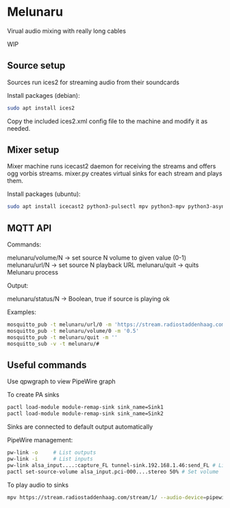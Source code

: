 # Melunaru

Virual audio mixing with really long cables

WIP

## Source setup

Sources run ices2 for streaming audio from their soundcards

Install packages (debian): 

```bash
sudo apt install ices2
```

Copy the included ices2.xml config file to the machine and
modify it as needed.

## Mixer setup

Mixer machine runs icecast2 daemon for receiving the streams and
offers ogg vorbis streams. 
mixer.py creates virtual sinks for each stream and plays
them.

Install packages (ubuntu): 

```bash
sudo apt install icecast2 python3-pulsectl mpv python3-mpv python3-asyncio-mqtt
```

## MQTT API

Commands:

melunaru/volume/N -> set source N volume to given value (0-1)
melunaru/url/N -> set source N playback URL
melunaru/quit -> quits Melunaru process

Output: 

melunaru/status/N -> Boolean, true if source is playing ok

Examples:
```bash
mosquitto_pub -t melunaru/url/0 -m 'https://stream.radiostaddenhaag.com/stream/1/'
mosquitto_pub -t melunaru/volume/0 -m '0.5'
mosquitto_pub -t melunaru/quit -m ''
mosquitto_sub -v -t melunaru/#
```

## Useful commands

Use qpwgraph to view PipeWire graph

To create PA sinks

```bash
pactl load-module module-remap-sink sink_name=Sink1
pactl load-module module-remap-sink sink_name=Sink2
```

Sinks are connected to default output automatically

PipeWire management:

```bash
pw-link -o     # List outputs
pw-link -i     # List inputs
pw-link alsa_input....:capture_FL tunnel-sink.192.168.1.46:send_FL # Link output to input
pactl set-source-volume alsa_input.pci-000....stereo 50% # Set volume
```


To play audio to sinks

```bash
mpv https://stream.radiostaddenhaag.com/stream/1/ --audio-device=pipewire/Sink1
```

